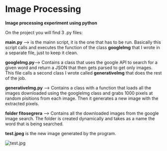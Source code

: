 Image Processing
================

**Image processing experiment using python**

On the project you will find 3 .py files:

**main.py** --> is the mainn script, it is the one that has to be run. Basically this script calls and executes the function of the class **googleImg** that I wrote in a separate file, just to keep it clean.

**googleImg.py**--> Contains a class that uses the google API to search for a given word and return a JSON that then gets parsed to get only images. This file calls a second class I wrote called **generativeImg** that does the rest of the job.

**generativeImg.py** --> Contains a class with a function that loads all the images downloaded using the googleImg class and grabs 1000 pixels at random pisitions from each image. Then it generates a new image with the extracted pixels.

**folder fitosegrera** --> Contains all the downloaded images from the google image search. The folder is created dynamically and takes as a name the word that is being searched.

**test.jpeg** is the new image generated by the program.

![test.jpg](/imageProcessing/test.jpeg)